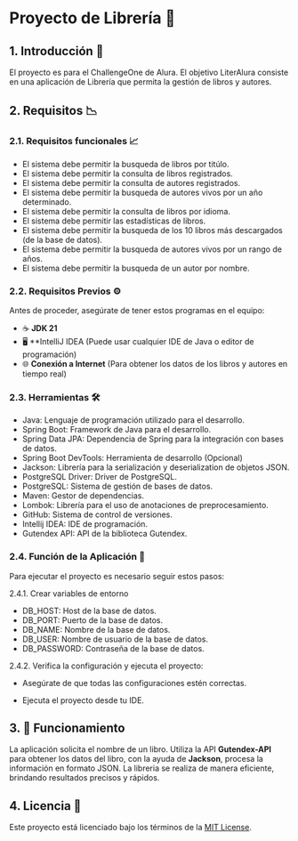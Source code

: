 # **Proyecto de Librería** 📘

## 1. **Introducción** 📖

El proyecto es para el ChallengeOne de Alura. El objetivo LiterAlura consiste en una aplicación de Librería que permita la gestión de libros y autores.

## 2. **Requisitos** 📉

### 2.1. **Requisitos funcionales** 📈

* El sistema debe permitir la busqueda de libros por titúlo.
* El sistema debe permitir la consulta de libros registrados.
* El sistema debe permitir la consulta de autores registrados.
* El sistema debe permitir la busqueda de autores vivos por un año determinado.
* El sistema debe permitir la consulta de libros por idioma.
* El sistema debe permitir las estadísticas de libros.
* El sistema debe permitir la busqueda de los 10 libros más descargados (de la base de datos).
* El sistema debe permitir la busqueda de autores vivos por un rango de años.
* El sistema debe permitir la busqueda de un autor por nombre.

### 2.2. **Requisitos Previos** ⚙️

Antes de proceder, asegúrate de tener estos programas en el equipo:

* ☕ **JDK 21**
* 🖥️ **IntelliJ IDEA (Puede usar cualquier IDE de Java o editor de programación)
* 🌐 **Conexión a Internet** (Para obtener los datos de los libros y autores en tiempo real)

### 2.3. **Herramientas** 🛠️

* Java: Lenguaje de programación utilizado para el desarrollo.
* Spring Boot: Framework de Java para el desarrollo.
* Spring Data JPA: Dependencia de Spring para la integración con bases de datos.
* Spring Boot DevTools: Herramienta de desarrollo (Opcional)
* Jackson: Librería para la serialización y deserialization de objetos JSON.
* PostgreSQL Driver: Driver de PostgreSQL.
* PostgreSQL: Sistema de gestión de bases de datos.
* Maven: Gestor de dependencias.
* Lombok: Librería para el uso de anotaciones de preprocesamiento.
* GitHub: Sistema de control de versiones.
* Intellij IDEA: IDE de programación.
* Gutendex API: API de la biblioteca Gutendex.

### 2.4. **Función de la Aplicación** 🚀

Para ejecutar el proyecto es necesario seguir estos pasos:

2.4.1. Crear variables de entorno

* DB_HOST: Host de la base de datos.
* DB_PORT: Puerto de la base de datos.
* DB_NAME: Nombre de la base de datos.
* DB_USER: Nombre de usuario de la base de datos.
* DB_PASSWORD: Contraseña de la base de datos.

2.4.2. Verifica la configuración y ejecuta el proyecto:

* Asegúrate de que todas las configuraciones estén correctas.

* Ejecuta el proyecto desde tu IDE.


## 3. 🔄 **Funcionamiento**

La aplicación solicita el nombre de un libro. Utiliza la API **Gutendex-API** para obtener los datos del libro, con la ayuda de **Jackson**, procesa la información en formato JSON. La libreria se realiza de manera eficiente, brindando resultados precisos y rápidos.

## 4. **Licencia** 📝

Este proyecto está licenciado bajo los términos de la [MIT License](LICENSE).
